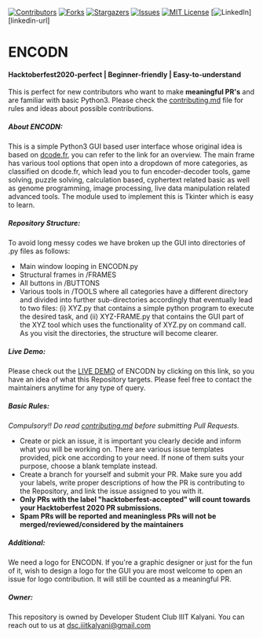 
<!-- these reference variables' links are given at the end of the document-->
[![Contributors][contributors-shield]][contributors-url]
[![Forks][forks-shield]][forks-url]
[![Stargazers][stars-shield]][stars-url]
[![Issues][issues-shield]][issues-url]
[![MIT License][license-shield]][license-url]
[![LinkedIn][linkedin-shield]][linkedin-url]




# ENCODN

#### Hacktoberfest2020-perfect | Beginner-friendly | Easy-to-understand

This is perfect for new contributors who want to make **meaningful PR's** and are familiar with basic Python3. Please check the [contributing.md](contributing.md) file for rules and ideas about possible contributions.

##### About ENCODN:
This is a simple Python3 GUI based user interface whose original idea is based on [dcode.fr](https://dcode.fr/en/tools-list), you can refer to the link for an overview. The main frame has various tool options that open into a dropdown of more categories, as classified on dcode.fr, which lead you to fun encoder-decoder tools, game solving, puzzle solving, calculation based, cyphertext related basic as well as genome programming, image processing, live data manipulation related advanced tools.
The module used to implement this is Tkinter which is easy to learn.

##### Repository Structure:
To avoid long messy codes we have broken up the GUI into directories of .py files as follows:
* Main window looping in ENCODN.py
* Structural frames in /FRAMES
* All buttons in /BUTTONS
* Various tools in /TOOLS where all categories have a different directory and divided into further sub-directories accordingly that eventually lead to two files:  (i) XYZ.py that contains a simple python program to execute the desired task, and (ii) XYZ-FRAME.py that contains the GUI part of the XYZ tool which uses the functionality of XYZ.py on command call. As you visit the directories, the structure will become clearer.

##### Live Demo:
Please check out the [LIVE DEMO](https://dsc-iiit-kalyani.github.io/ENCODN/) of ENCODN by clicking on this link, so you have an idea of what this Repository targets. Please feel free to contact the maintainers anytime for any type of query.

##### Basic Rules:
*Compulsory!! Do read [contributing.md](contributing.md) before submitting Pull Requests.*
* Create or pick an issue, it is important you clearly decide and inform what you will be working on. There are various issue templates provided, pick one according to your need. If none of them suits your purpose, choose a blank template instead.
* Create a branch for yourself and submit your PR. Make sure you add your labels, write proper descriptions of how the PR is contributing to the Repository, and link the issue assigned to you with it.
* **Only PRs with the label "hacktoberfest-accepted" will count towards your Hacktoberfest 2020 PR submissions.**
* **Spam PRs will be reported and meaningless PRs will not be merged/reviewed/considered by the maintainers**

##### Additional:
We need a logo for ENCODN. If you're a graphic designer or just for the fun of it, wish to design a logo for the GUI you are most welcome to open an issue for logo contribution. It will still be counted as a meaningful PR.

##### Owner:
This repository is owned by Developer Student Club IIIT Kalyani. You can reach out to us at dsc.iiitkalyani@gmail.com



<!-- MARKDOWN LINKS & IMAGES -->
<!-- https://www.markdownguide.org/basic-syntax/#reference-style-links -->
[contributors-shield]: https://img.shields.io/github/contributors/akshitadixit/ENCODN.svg?style=plastic
[contributors-url]: https://github.com/DSC-IIIT-Kalyani/ENCODN/graphs/contributors
[forks-shield]: https://img.shields.io/github/forks/DSC-IIIT-Kalyani/ENCODN.svg?style=plastic
[forks-url]: https://github.com/DSC-IIIT-Kalyani/ENCODN/network/members
[stars-shield]: https://img.shields.io/github/stars/DSC-IIIT-Kalyani/ENCODN.svg?style=plastic
[stars-url]: https://github.com/DSC-IIIT-Kalyani/ENCODN/stargazers
[issues-shield]: https://img.shields.io/github/issues/DSC-IIIT-Kalyani/ENCODN.svg?style=plastic
[issues-url]: https://github.com/DSC-IIIT-Kalyani/ENCODN/issues
[license-shield]: https://img.shields.io/badge/License-MIT-blue.svg?style=plastic
[license-url]: https://github.com/DSC-IIIT-Kalyani/ENCODN/blob/main/.github/LICENSE.md
[linkedin-shield]: https://img.shields.io/badge/-LinkedIn-black.svg?style=plastic&logo=linkedin&colorB=darkblue
[linkedin-url1]: https://www.linkedin.com/in/akshitadixit/
